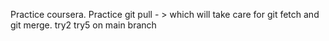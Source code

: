 Practice coursera.
Practice git pull - > which will take care for git fetch and git merge.
try2
try5 on main branch
